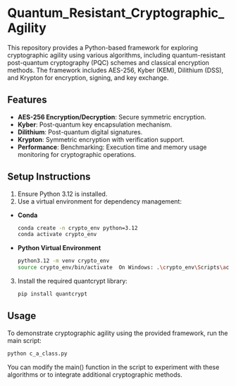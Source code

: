 # Quantum_Resistant_Cryptographic_Agility

This repository provides a Python-based framework for exploring cryptographic agility using various algorithms, including quantum-resistant post-quantum cryptography (PQC) schemes and classical encryption methods. The framework includes AES-256, Kyber (KEM), Dilithium (DSS), and Krypton for encryption, signing, and key exchange.

## Features ##
- **AES-256 Encryption/Decryption**: Secure symmetric encryption.
- **Kyber**: Post-quantum key encapsulation mechanism.
- **Dilithium**: Post-quantum digital signatures.
- **Krypton**: Symmetric encryption with verification support.
- **Performance**: Benchmarking: Execution time and memory usage monitoring for cryptographic operations.

## Setup Instructions

1. Ensure Python 3.12 is installed.
2. Use a virtual environment for dependency management:

- **Conda**
    ```bash
    conda create -n crypto_env python=3.12
    conda activate crypto_env

- **Python Virtual Environment**
    ```bash
    python3.12 -m venv crypto_env
    source crypto_env/bin/activate  On Windows: .\crypto_env\Scripts\activate

3. Install the required quantcrypt library:
    ```bash
    pip install quantcrypt

## Usage ##
To demonstrate cryptographic agility using the provided framework, run the main script:

```bash
python c_a_class.py
```
    
You can modify the main() function in the script to experiment with these algorithms or to integrate additional cryptographic methods.
